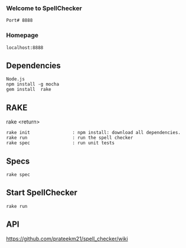 ### Welcome to SpellChecker ###

`Port# 8888`

### Homepage 
    localhost:8888

## Dependencies 

```
Node.js
npm install -g mocha
gem install  rake
```

## RAKE

rake \<return\>

```
rake init                : npm install: download all dependencies.
rake run                 : run the spell checker
rake spec                : run unit tests
```

## Specs

    rake spec
    
## Start SpellChecker

    rake run


## API

   https://github.com/prateekm21/spell_checker/wiki

 
